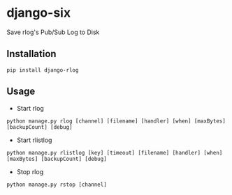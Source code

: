 # django-six
Save rlog's Pub/Sub Log to Disk

## Installation
```
pip install django-rlog
```

## Usage
* Start rlog
```shell
python manage.py rlog [channel] [filename] [handler] [when] [maxBytes] [backupCount] [debug]
```
* Start rlistlog
```shell
python manage.py rlistlog [key] [timeout] [filename] [handler] [when] [maxBytes] [backupCount] [debug]
```
* Stop rlog
```shell
python manage.py rstop [channel]
```
